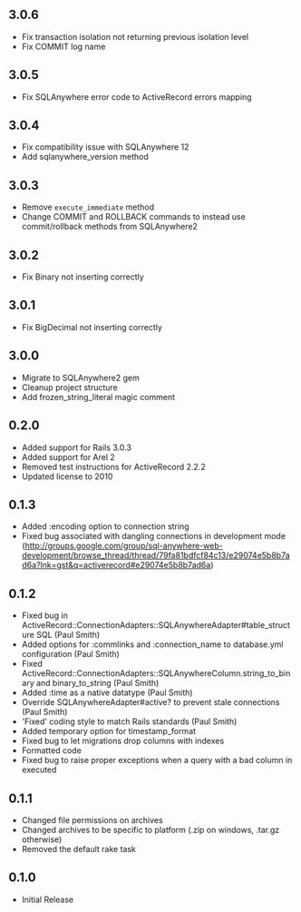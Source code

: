 ## 3.0.6

- Fix transaction isolation not returning previous isolation level
- Fix COMMIT log name

## 3.0.5

- Fix SQLAnywhere error code to ActiveRecord errors mapping

## 3.0.4

- Fix compatibility issue with SQLAnywhere 12
- Add sqlanywhere_version method

## 3.0.3

- Remove `execute_immediate` method
- Change COMMIT and ROLLBACK commands to instead use commit/rollback methods from SQLAnywhere2

## 3.0.2

- Fix Binary not inserting correctly

## 3.0.1

- Fix BigDecimal not inserting correctly

## 3.0.0

- Migrate to SQLAnywhere2 gem
- Cleanup project structure
- Add frozen_string_literal magic comment

## 0.2.0

- Added support for Rails 3.0.3
- Added support for Arel 2
- Removed test instructions for ActiveRecord 2.2.2
- Updated license to 2010

## 0.1.3

- Added :encoding option to connection string
- Fixed bug associated with dangling connections in development mode (http://groups.google.com/group/sql-anywhere-web-development/browse_thread/thread/79fa81bdfcf84c13/e29074e5b8b7ad6a?lnk=gst&q=activerecord#e29074e5b8b7ad6a)

## 0.1.2

- Fixed bug in ActiveRecord::ConnectionAdapters::SQLAnywhereAdapter#table_structure SQL (Paul Smith)
- Added options for :commlinks and :connection_name to database.yml configuration (Paul Smith)
- Fixed ActiveRecord::ConnectionAdapters::SQLAnywhereColumn.string_to_binary and binary_to_string  (Paul Smith)
- Added :time as a native datatype  (Paul Smith)
- Override SQLAnywhereAdapter#active? to prevent stale connections  (Paul Smith)
- 'Fixed' coding style to match Rails standards  (Paul Smith)
- Added temporary option for timestamp_format
- Fixed bug to let migrations drop columns with indexes
- Formatted code
- Fixed bug to raise proper exceptions when a query with a bad column in executed

## 0.1.1

- Changed file permissions on archives
- Changed archives to be specific to platform (.zip on windows, .tar.gz
otherwise)
- Removed the default rake task

## 0.1.0

- Initial Release
